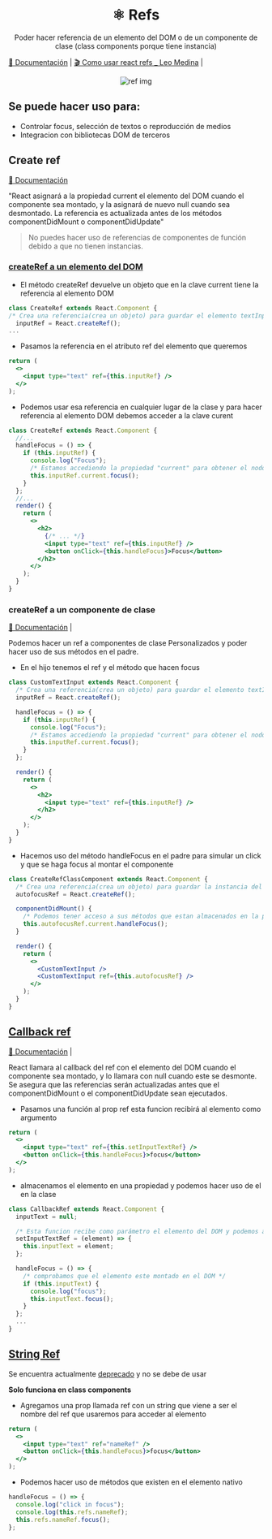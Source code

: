 <h1 align="center">⚛️ Refs</h1>
<p align="center">
Poder hacer referencia de un elemento del DOM o de un componente de clase (class components porque tiene instancia)
</p>

[📖 Documentación](https://es.reactjs.org/docs/refs-and-the-dom.html) |
[🎬 Como usar react refs \_ Leo Medina](https://youtu.be/xLHDPSIDVyc?t=220) |

<p align="center">
<img src="https://user-images.githubusercontent.com/62570198/87606959-da333c00-c6c1-11ea-8faf-08b4f1e7a127.gif" alt="ref img"/>
</p>

## Se puede hacer uso para:

- Controlar focus, selección de textos o reproducción de medios
- Integracion con bibliotecas DOM de terceros

## Create ref

[📖 Documentación](https://es.reactjs.org/docs/refs-and-the-dom.html#creating-refs)

"React asignará a la propiedad current el elemento del DOM cuando el componente sea montado, y la asignará de nuevo null cuando sea desmontado. La referencia es actualizada antes de los métodos componentDidMount o componentDidUpdate"

> No puedes hacer uso de referencias de componentes de función debido a que no tienen instancias.

### [createRef a un elemento del DOM](https://github.com/jhonPariona/_react-refs/blob/fd2391fe7d6266559ecdd64100d6e95bb6d2b7c1/src/pages/classComponents/CreateRef.jsx#L13)

- El método createRef devuelve un objeto que en la clave current tiene la referencia al elemento DOM

```jsx
class CreateRef extends React.Component {
/* Crea una referencia(crea un objeto) para guardar el elemento textInput del DOM */
  inputRef = React.createRef();
...
```

- Pasamos la referencia en el atributo ref del elemento que queremos

```jsx
return (
  <>
    <input type="text" ref={this.inputRef} />
  </>
);
```

- Podemos usar esa referencia en cualquier lugar de la clase y para hacer referencia al elemento DOM debemos acceder a la clave curent

```jsx
class CreateRef extends React.Component {
  //...
  handleFocus = () => {
    if (this.inputRef) {
      console.log("Focus");
      /* Estamos accediendo la propiedad "current" para obtener el nodo del DOM */
      this.inputRef.current.focus();
    }
  };
  //...
  render() {
    return (
      <>
        <h2>
          {/* ... */}
          <input type="text" ref={this.inputRef} />
          <button onClick={this.handleFocus}>Focus</button>
        </h2>
      </>
    );
  }
}
```

### createRef a un componente de clase

[📖 Documentación](https://es.reactjs.org/docs/refs-and-the-dom.html#adding-a-ref-to-a-class-component) |

Podemos hacer un ref a componentes de clase Personalizados y poder hacer uso de sus métodos en el padre.

- En el hijo tenemos el ref y el método que hacen focus

```jsx
class CustomTextInput extends React.Component {
  /* Crea una referencia(crea un objeto) para guardar el elemento textInput del DOM */
  inputRef = React.createRef();

  handleFocus = () => {
    if (this.inputRef) {
      console.log("Focus");
      /* Estamos accediendo la propiedad "current" para obtener el nodo del DOM */
      this.inputRef.current.focus();
    }
  };

  render() {
    return (
      <>
        <h2>
          <input type="text" ref={this.inputRef} />
        </h2>
      </>
    );
  }
}
```

- Hacemos uso del método handleFocus en el padre para simular un click y que se haga focus al montar el componente

```jsx
class CreateRefClassComponent extends React.Component {
  /* Crea una referencia(crea un objeto) para guardar la instancia del componente de clase la cual nos permitirá acceder a sus métodos*/
  autofocusRef = React.createRef();

  componentDidMount() {
    /* Podemos tener acceso a sus métodos que estan almacenados en la propiedad current */
    this.autofocusRef.current.handleFocus();
  }

  render() {
    return (
      <>
        <CustomTextInput />
        <CustomTextInput ref={this.autofocusRef} />
      </>
    );
  }
}
```


## [Callback ref](https://github.com/jhonPariona/_react-refs/blob/57b8daa031e1311c5995e8a0d267bd728a234000/src/pages/classComponents/CallbackRef.jsx#L43)

[📖 Documentación](https://es.reactjs.org/docs/refs-and-the-dom.html#callback-refs) |

React llamara al callback del ref con el elemento del DOM cuando el componente sea montado, y lo llamara con null cuando este se desmonte. Se asegura que las referencias serán actualizadas antes que el componentDidMount o el componentDidUpdate sean ejecutados.

- Pasamos una función al prop ref esta funcion recibirá al elemento como argumento

```jsx
return (
  <>
    <input type="text" ref={this.setInputTextRef} />
    <button onClick={this.handleFocus}>focus</button>
  </>
);
```

- almacenamos el elemento en una propiedad y podemos hacer uso de el en la clase

```jsx
class CallbackRef extends React.Component {
  inputText = null;

  /* Esta funcion recibe como parámetro el elemento del DOM y podemos asignarlo a una  propiedad*/
  setInputTextRef = (element) => {
    this.inputText = element;
  };

  handleFocus = () => {
    /* comprobamos que el elemento este montado en el DOM */
    if (this.inputText) {
      console.log("focus");
      this.inputText.focus();
    }
  };
  ...
}
```

## [String Ref](https://github.com/jhonPariona/_react-refs/blob/59c339a06c5e6a78fad3bd1dd7224781804ce886/src/pages/classComponents/StringRef.jsx#L30)

Se encuentra actualmente [deprecado](https://es.reactjs.org/docs/refs-and-the-dom.html#legacy-api-string-refs) y no se debe de usar

**Solo funciona en class components**

- Agregamos una prop llamada ref con un string que viene a ser el nombre del ref que usaremos para acceder al elemento

```jsx
return (
  <>
    <input type="text" ref="nameRef" />
    <button onClick={this.handleFocus}>focus</button>
  </>
);
```

- Podemos hacer uso de métodos que existen en el elemento nativo

```jsx
handleFocus = () => {
  console.log("click in focus");
  console.log(this.refs.nameRef);
  this.refs.nameRef.focus();
};
```
